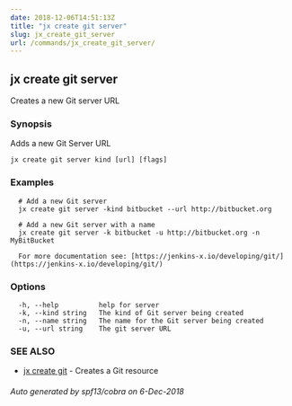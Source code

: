 ```yaml
---
date: 2018-12-06T14:51:13Z
title: "jx create git server"
slug: jx_create_git_server
url: /commands/jx_create_git_server/
---
```

## jx create git server

Creates a new Git server URL

### Synopsis

Adds a new Git Server URL

```
jx create git server kind [url] [flags]
```

### Examples

```
  # Add a new Git server
  jx create git server -kind bitbucket --url http://bitbucket.org
  
  # Add a new Git server with a name
  jx create git server -k bitbucket -u http://bitbucket.org -n MyBitBucket
  
  For more documentation see: [https://jenkins-x.io/developing/git/](https://jenkins-x.io/developing/git/)
```

### Options

```
  -h, --help          help for server
  -k, --kind string   The kind of Git server being created
  -n, --name string   The name for the Git server being created
  -u, --url string    The git server URL
```

### SEE ALSO

* [jx create git](/commands/jx_create_git/)	 - Creates a Git resource

###### Auto generated by spf13/cobra on 6-Dec-2018
